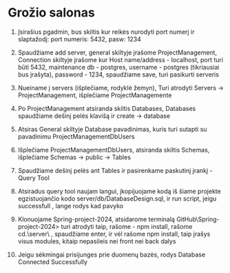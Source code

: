 # Grožio salonas

1. Įsirašius pgadmin, bus skiltis kur reikės nurodyti port numerį ir slaptažodį: port numeris: 5432, pasw: 1234

2. Spaudžiame add server, general skiltyje įrašome ProjectManagement, Connection skiltyje įrašome kur Host name/address - localhost, port turi būti 5432, maintenance db - postgres, username - postgres (tikriausiai bus įrašyta), password - 1234, spaudžiame save, turi pasikurti serveris 

3. Nueiname į servers (išplečiame, rodyklė žemyn), Turi atrodyti Servers -> ProjectManagement, išplečiame ProjectManagemente
4. Po ProjectManagement atsiranda skiltis Databases, Databases spaudžiame dešinį pelės klavišą ir create -> database

5. Atsiras General skiltyje Database pavadinimas, kuris turi sutapti su pavadinimu ProjectManagementDbUsers

6. Išplečiame ProjectManagementDbUsers, atsiranda skiltis Schemas, išplečiame Schemas -> public -> Tables

7. Spaudžiame dešinį pelės ant Tables ir pasirenkame paskutinį įrankį - Query Tool

8. Atsiradus query tool naujam langui, įkopijuojame kodą iš šiame projekte egzistuojančio kodo server/db/DatabaseDesign.sql, ir run script, jeigu successfull , lange rodys kad pavyko

9. Klonuojame Spring-project-2024, atsidarome terminalą GitHub\Spring-project-2024> turi atrodyti taip, rašome - npm install, rašome cd.\server\ , spaudžiame enter, ir vėl rašome npm install,
taip įrašys visus modules, kitaip nepasileis nei front nei back dalys

10. Jeigu sėkmingai prisijunges prie duomenų bazės, rodys Database Connected Successfully 

